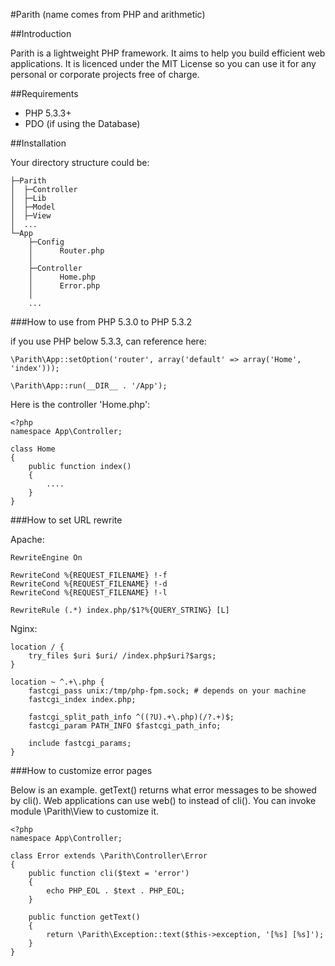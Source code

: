 #Parith (name comes from PHP and arithmetic)

##Introduction

Parith is a lightweight PHP framework. It aims to help you build efficient web applications.
It is licenced under the MIT License so you can use it for any personal or corporate projects free of charge.

##Requirements

* PHP 5.3.3+
* PDO (if using the Database)

##Installation

Your directory structure could be:

    ├─Parith
    │  ├─Controller
    │  ├─Lib
    │  ├─Model
    │  ├─View
    │  ...
    └─App
        ├─Config
        │      Router.php
        │
        ├─Controller
        │      Home.php
        │      Error.php
        │
        ...

###How to use from PHP 5.3.0 to PHP 5.3.2

if you use PHP below 5.3.3, can reference here:

    \Parith\App::setOption('router', array('default' => array('Home', 'index')));

    \Parith\App::run(__DIR__ . '/App');

Here is the controller 'Home.php':

    <?php
    namespace App\Controller;
    
    class Home
    {
        public function index()
        {
            ....
        }
    }

###How to set URL rewrite

Apache:

    RewriteEngine On

    RewriteCond %{REQUEST_FILENAME} !-f
    RewriteCond %{REQUEST_FILENAME} !-d
    RewriteCond %{REQUEST_FILENAME} !-l

    RewriteRule (.*) index.php/$1?%{QUERY_STRING} [L]

Nginx:

    location / {
        try_files $uri $uri/ /index.php$uri?$args;
    }

    location ~ ^.+\.php {
        fastcgi_pass unix:/tmp/php-fpm.sock; # depends on your machine
        fastcgi_index index.php;

        fastcgi_split_path_info ^((?U).+\.php)(/?.+)$;
        fastcgi_param PATH_INFO $fastcgi_path_info;

        include fastcgi_params;
    }

###How to customize error pages

Below is an example. getText() returns what error messages to be showed by cli().
Web applications can use web() to instead of cli(). You can invoke module \Parith\View to customize it.

    <?php
    namespace App\Controller;

    class Error extends \Parith\Controller\Error
    {
        public function cli($text = 'error')
        {
            echo PHP_EOL . $text . PHP_EOL;
        }

        public function getText()
        {
            return \Parith\Exception::text($this->exception, '[%s] [%s]');
        }
    }

